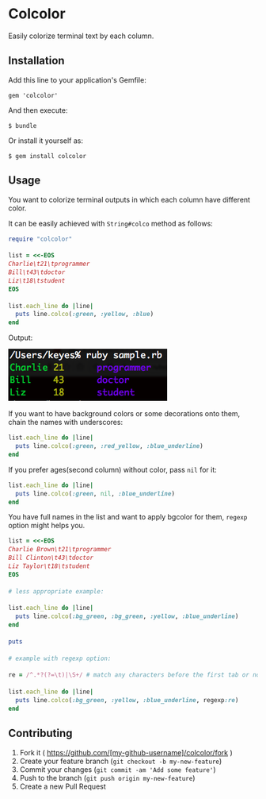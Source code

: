 # Colcolor

Easily colorize terminal text by each column.

## Installation

Add this line to your application's Gemfile:

    gem 'colcolor'

And then execute:

    $ bundle

Or install it yourself as:

    $ gem install colcolor

## Usage

You want to colorize terminal outputs in which each column have different color.

It can be easily achieved with `String#colco` method as follows:

```ruby
require "colcolor"

list = <<-EOS
Charlie\t21\tprogrammer
Bill\t43\tdoctor
Liz\t18\tstudent
EOS

list.each_line do |line|
  puts line.colco(:green, :yellow, :blue)
end
```

Output:

![sample1](https://github.com/melborne/colcolor/raw/screenshot/sample1.png)


If you want to have background colors or some decorations onto them, chain the names with underscores:

```ruby
list.each_line do |line|
  puts line.colco(:green, :red_yellow, :blue_underline)
end
```

If you prefer ages(second column) without color, pass `nil` for it:

```ruby
list.each_line do |line|
  puts line.colco(:green, nil, :blue_underline)
end
```

You have full names in the list and want to apply bgcolor for them, `regexp` option might helps you.

```ruby
list = <<-EOS
Charlie Brown\t21\tprogrammer
Bill Clinton\t43\tdoctor
Liz Taylor\t18\tstudent
EOS

# less appropriate example:

list.each_line do |line|
  puts line.colco(:bg_green, :bg_green, :yellow, :blue_underline)
end

puts

# example with regexp option:

re = /^.*?(?=\t)|\S+/ # match any characters before the first tab or non whitespaces

list.each_line do |line|
  puts line.colco(:bg_green, :yellow, :blue_underline, regexp:re)
end
```

## Contributing

1. Fork it ( https://github.com/[my-github-username]/colcolor/fork )
2. Create your feature branch (`git checkout -b my-new-feature`)
3. Commit your changes (`git commit -am 'Add some feature'`)
4. Push to the branch (`git push origin my-new-feature`)
5. Create a new Pull Request

